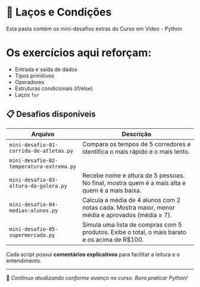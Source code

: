 # 🌱 Laços e Condições 
Esta pasta contém os mini-desafios extras do Curso em Vídeo - Python
# Os exercícios aqui reforçam:

- Entrada e saída de dados
- Tipos primitivos
- Operadores
- Estruturas condicionais (if/else)
- Laços `for`

## 📋 Desafios disponíveis

| Arquivo | Descrição |
|--------|-----------|
| `mini-desafio-01- corrida-de-atletas.py` | Compara os tempos de 5 corredores e identifica o mais rápido e o mais lento. |
| `mini-desafio-02-temperatura-extrema.py` |  | Recebe temperaturas de 7 cidades e exibe a maior, menor e média geral. 
| `mini-desafio-03-altura-da-galera.py` | Recebe nome e altura de 5 pessoas. No final, mostra quem é a mais alta e quem é a mais baixa. |
| `mini-desafio-04-medias-alunos.py` | Calcula a média de 4 alunos com 2 notas cada. Mostra maior, menor média e aprovados (média ≥ 7). |
| `mini-desafio-05-supermercado.py` | Simula uma lista de compras com 5 produtos. Exibe o total, o mais barato e os acima de R$100. |

Cada script possui **comentários explicativos** para facilitar a leitura e o entendimento.

---

📌 *Continuo atualizando conforme avanço no curso. Bora praticar Python!*

